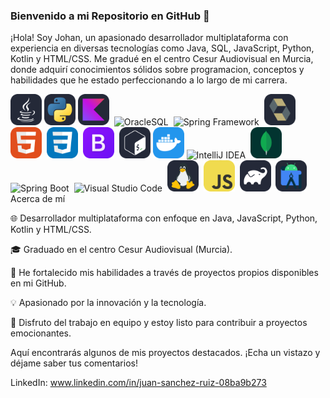 

### Bienvenido a mi Repositorio en GitHub 👋
¡Hola! Soy Johan, un apasionado desarrollador multiplataforma con experiencia en diversas tecnologías como Java, SQL, JavaScript, Python, Kotlin y HTML/CSS. Me gradué en el centro Cesur Audiovisual en Murcia, donde adquirí conocimientos sólidos sobre programacion, conceptos y habilidades que he estado perfeccionando a lo largo de mi carrera.

<div>
    <img src="https://github.com/tandpfun/skill-icons/blob/main/icons/Java-Dark.svg" title="Java" alt="Java" width="50" height="50"/>
    <img src="https://github.com/tandpfun/skill-icons/blob/main/icons/Python-Dark.svg" title="Python" alt="Python" width="50" height="50"/>
    <img src="https://github.com/tandpfun/skill-icons/blob/main/icons/Kotlin-Dark.svg" title="Kotlin" alt="Kotlin" width="50" height="50"/>&nbsp;
    <img src="https://i.imgur.com/yFkUuqA.png" title="OracleSQL" alt="OracleSQL" width="50" height="50"/>&nbsp;
    <img src="https://i.imgur.com/Y7Rp14Q.png" title="Spring Framework" alt="Spring Framework" width="50" height="50"/>&nbsp;
    <img src="https://github.com/tandpfun/skill-icons/blob/main/icons/Hibernate-Dark.svg" title="Hibernate" alt="Hibernate" width="50" height="50"/>&nbsp;
    <img src="https://github.com/tandpfun/skill-icons/blob/main/icons/HTML.svg" title="HTML5" alt="HTML" width="50" height="50"/>&nbsp;
    <img src="https://github.com/tandpfun/skill-icons/blob/main/icons/CSS.svg" title="CSS3" alt="CSS" width="50" height="50"/>&nbsp;
    <img src="https://github.com/tandpfun/skill-icons/blob/main/icons/Bootstrap.svg" title="BootStrap" alt="BootStrap" width="50" height="50"/>&nbsp;
    <img src="https://github.com/tandpfun/skill-icons/blob/main/icons/Bash-Dark.svg" title="Bash" alt="Bash" width="50" height="50"/>
    <img src="https://github.com/tandpfun/skill-icons/blob/main/icons/Docker.svg" title="Docker" alt="Docker" width="50" height="50"/>
    <img src="https://github.com/tandpfun/skill-icons/blob/main/icons/IntelliJIDEA.svg" title="IntelliJ IDEA" alt="IntelliJ IDEA" width="50" height="50"/>&nbsp;
    <img src="https://github.com/tandpfun/skill-icons/blob/main/icons/MongoDB.svg" title="MongoDB" alt="MongoDB" width="50" height="50"/>&nbsp;
    <img src="https://github.com/tandpfun/skill-icons/blob/main/icons/SpringBoot.svg" title="Spring Boot" alt="Spring Boot" width="50" height="50"/>&nbsp;
    <img src="https://github.com/tandpfun/skill-icons/blob/main/icons/VisualStudioCode.svg" title="Visual Studio Code" alt="Visual Studio Code" width="50" height="50"/>&nbsp;
    <img src="https://github.com/tandpfun/skill-icons/blob/main/icons/Linux-Dark.svg" title="Linux" alt="Linux" width="50" height="50"/>&nbsp;
    <img src="https://github.com/tandpfun/skill-icons/blob/main/icons/JavaScript.svg" title="JavaScript" alt="JavaScript" width="50" height="50"/>&nbsp;
    <img src="https://github.com/tandpfun/skill-icons/blob/main/icons/Gradle-Dark.svg" title="Gradle" alt="Gradle" width="50" height="50"/>&nbsp;
    <img src="https://github.com/tandpfun/skill-icons/blob/main/icons/AndroidStudio-Dark.svg" title="Android Studio" alt="Android Studio" width="50" height="50"/>&nbsp;
</div>
Acerca de mí



🌐 Desarrollador multiplataforma con enfoque en Java, JavaScript, Python, Kotlin y HTML/CSS.




🎓 Graduado en el centro Cesur Audiovisual (Murcia).




💼 He fortalecido mis habilidades a través de proyectos propios disponibles en mi GitHub.




💡 Apasionado por la innovación y la tecnología.




👥 Disfruto del trabajo en equipo y estoy listo para contribuir a proyectos emocionantes.



Aquí encontrarás algunos de mis proyectos destacados. ¡Echa un vistazo y déjame saber tus comentarios!


LinkedIn: www.linkedin.com/in/juan-sanchez-ruiz-08ba9b273


